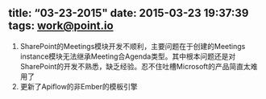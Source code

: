 title: “03-23-2015"
date: 2015-03-23 19:37:39
tags: work@point.io
---
1. SharePoint的Meetings模块开发不顺利，主要问题在于创建的Meetings instance模块无法继承Meeting合Agenda类型。其中根本问题还是对SharePoint的开发不熟悉，缺乏经验。忍不住吐槽Microsoft的产品简直太难用了 
2. 更新了Apiflow的非Ember的模板引擎